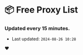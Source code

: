 # :package: Free Proxy List
### Updated every 15 minutes.

- Last updated: `2024-08-26 10:28`

:heart:
